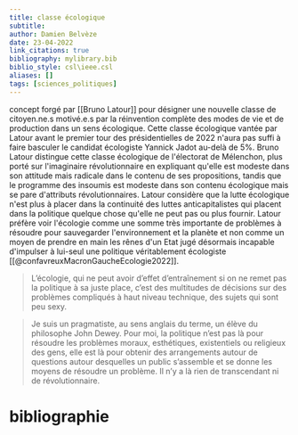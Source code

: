```yaml
---
title: classe écologique
subtitle:
author: Damien Belvèze
date: 23-04-2022
link_citations: true
bibliography: mylibrary.bib
biblio_style: csl\ieee.csl
aliases: []
tags: [sciences_politiques]
---
```


concept forgé par [[Bruno Latour]] pour désigner une nouvelle classe de citoyen.ne.s motivé.e.s par la réinvention complète des modes de vie et de production dans un sens écologique. Cette classe écologique vantée par Latour avant le premier tour des présidentielles de 2022 n'aura pas suffi à faire basculer le candidat écologiste Yannick Jadot au-delà de 5%. 
Bruno Latour distingue cette classe écologique de l'électorat de Mélenchon, plus porté sur l'imaginaire révolutionnaire en expliquant qu'elle est modeste dans son attitude mais radicale dans le contenu de ses propositions, tandis que le programme des insoumis est modeste dans son contenu écologique mais se pare d'attributs révolutionnaires. 
Latour considère que la lutte écologique n'est plus à placer dans la continuité des luttes anticapitalistes qui placent dans la politique quelque chose qu'elle ne peut pas ou plus fournir. 
Latour préfère voir l'écologie comme une somme très importante de problèmes à résoudre pour sauvegarder l'environnement et la planète et non comme un moyen de prendre en main les rênes d'un Etat jugé désormais incapable d'impulser à lui-seul une politique véritablement écologiste [[@confavreuxMacronGaucheEcologie2022]]. 

> L’écologie, qui ne peut avoir d’effet d’entraînement si on ne remet pas la politique à sa juste place, c’est des multitudes de décisions sur des problèmes compliqués à haut niveau technique, des sujets qui sont peu sexy.

>Je suis un pragmatiste, au sens anglais du terme, un élève du philosophe John Dewey. Pour moi, la politique n’est pas là pour résoudre les problèmes moraux, esthétiques, existentiels ou religieux des gens, elle est là pour obtenir des arrangements autour de questions autour desquelles un public s’assemble et se donne les moyens de résoudre un problème. Il n’y a là rien de transcendant ni de révolutionnaire.






# bibliographie

